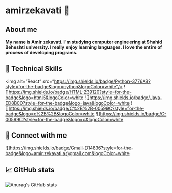 # amirzekavati 🧢

## About me
**My name is Amir zekavati. I'm studying computer engineering at Shahid Beheshti university. I really enjoy learning languages. I love the entire of process of developing   programs.**


## 💼 Technical Skills
<img alt=”React” src=”https://img.shields.io/badge/Python-3776AB?style=for-the-badge&logo=python&logoColor=white"/>
![]https://img.shields.io/badge/HTML-239120?style=for-the-badge&logo=html5&logoColor=white
![]https://img.shields.io/badge/Java-ED8B00?style=for-the-badge&logo=java&logoColor=white
![]https://img.shields.io/badge/C%2B%2B-00599C?style=for-the-badge&logo=c%2B%2B&logoColor=white
![]https://img.shields.io/badge/C-00599C?style=for-the-badge&logo=c&logoColor=white
  
## 🤝 Connect with me 
![]https://img.shields.io/badge/Gmail-D14836?style=for-the-badge&logo=amir.zekavati.a@gmail.com&logoColor=white

## 📈 GitHub stats
![Anurag's GitHub stats](https://github-readme-stats.vercel.app/api?username=amirzekavati&show_icons=true&theme=yeblu)
